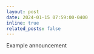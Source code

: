 ```yaml
---
layout: post
date: 2024-01-15 07:59:00-0400
inline: true
related_posts: false
---
```


Example announcement